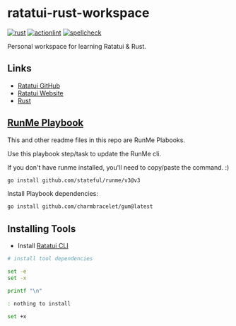 # ratatui-rust-workspace

[![rust](https://github.com/vpayno/ratatui-rust-workspace/actions/workflows/rust.yml/badge.svg?branch=main)](https://github.com/vpayno/ratatui-rust-workspace/actions/workflows/rust.yml)
[![actionlint](https://github.com/vpayno/ratatui-rust-workspace/actions/workflows/gh-actions.yml/badge.svg?branch=main)](https://github.com/vpayno/ratatui-rust-workspace/actions/workflows/gh-actions.yml)
[![spellcheck](https://github.com/vpayno/ratatui-rust-workspace/actions/workflows/spellcheck.yml/badge.svg?branch=main)](https://github.com/vpayno/ratatui-rust-workspace/actions/workflows/spellcheck.yml)

Personal workspace for learning Ratatui & Rust.

## Links

- [Ratatui GitHub](https://github.com/ratatui-org/ratatui)
- [Ratatui Website](https://ratatui.rs/)
- [Rust](https://www.rust-lang.org/)

## [RunMe Playbook](https://runme.dev)

This and other readme files in this repo are RunMe Plabooks.

Use this playbook step/task to update the RunMe cli.

If you don't have runme installed, you'll need to copy/paste the command. :)

```bash { background=false category=runme closeTerminalOnSuccess=true excludeFromRunAll=true interactive=true interpreter=bash name=setup-install-runme promptEnv=true terminalRows=10 }
go install github.com/stateful/runme/v3@v3
```

Install Playbook dependencies:

```bash { background=false category=runme closeTerminalOnSuccess=true excludeFromRunAll=true interactive=true interpreter=bash name=setup-runme-deps promptEnv=true terminalRows=10 }
go install github.com/charmbracelet/gum@latest
```

## Installing Tools

- Install [Ratatui CLI](https://github.com/RatatuiLabs/ratatui/tree/main/packages/cli)

```bash { background=false category=setup closeTerminalOnSuccess=true excludeFromRunAll=true interactive=true interpreter=bash name=setup-install-tools promptEnv=true terminalRows=10 }
# install tool dependencies

set -e
set -x

printf "\n"

: nothing to install

set +x
```
